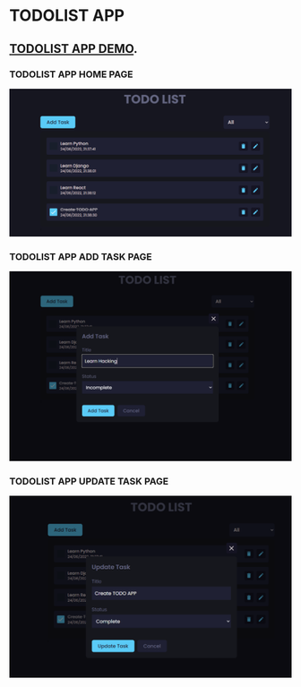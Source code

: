 # TODOLIST APP 

## [TODOLIST APP DEMO](https://github.com/facebook/create-react-app).

### TODOLIST APP HOME PAGE
[![TODOLIST Image 1](https://github.com/satyamkumar420/TodoList/blob/main/src/todo1.PNG)](https://satyamkumar420.github.io/TodoList/)

### TODOLIST APP ADD TASK PAGE
[![TODOLIST Image 2](https://github.com/satyamkumar420/TodoList/blob/main/src/todo2.PNG)](https://satyamkumar420.github.io/TodoList/)

### TODOLIST APP UPDATE TASK PAGE
[![TODOLIST Image 3](https://github.com/satyamkumar420/TodoList/blob/main/src/todo3.PNG)](https://satyamkumar420.github.io/TodoList/)
